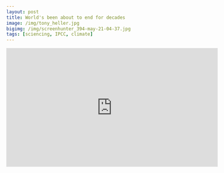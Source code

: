 ```yaml
---
layout: post
title: World's been about to end for decades
image: /img/tony_heller.jpg
bigimg: /img/screenhunter_394-may-21-04-37.jpg
tags: [sciencing, IPCC, climate]
---
```


<iframe width="560" height="315" src="https://www.youtube.com/embed/mKbDfP5DitA" frameborder="0" allow="accelerometer; autoplay; encrypted-media; gyroscope; picture-in-picture" allowfullscreen></iframe>
